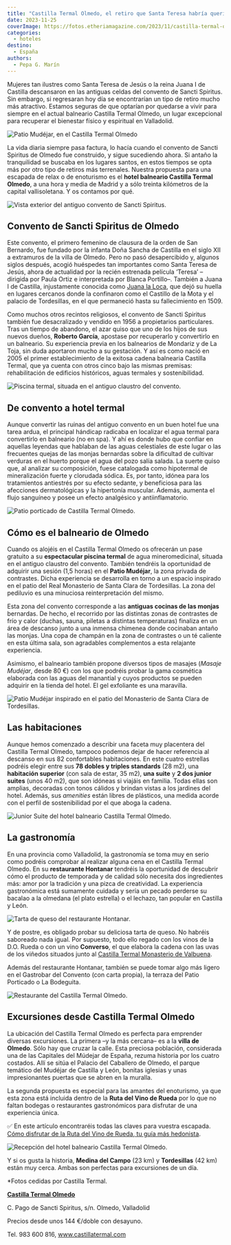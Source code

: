 ```yaml
---
title: "Castilla Termal Olmedo, el retiro que Santa Teresa habría querido conocer"
date: 2023-11-25
coverImage: https://fotos.etheriamagazine.com/2023/11/castilla-termal-olmedo-patio-mudejar.jpg
categories: 
  - hoteles
destino: 
  - España
authors: 
  - Pepa G. Marín
---
```


Mujeres tan ilustres como Santa Teresa de Jesús o la reina Juana I de Castilla 
descansaron en las antiguas celdas del convento de Sancti Spiritus. Sin embargo, si 
regresaran hoy día se encontrarían un tipo de retiro mucho más atractivo. Estamos 
seguras de que optarían por quedarse a vivir para siempre en el actual balneario 
Castilla Termal Olmedo, un lugar excepcional para recuperar el bienestar físico y 
espiritual en Valladolid. 

![Patio Mudéjar, en el Castilla Termal Olmedo](https://fotos.etheriamagazine.com/2023/11/castilla-termal-olmedo-patio-mudejar.jpg "Patio Mudéjar, en el Castilla Termal Olmedo (Valladolid).")

La vida diaria siempre pasa factura, lo hacía cuando el convento de Sancti Spiritus de 
Olmedo fue construido, y sigue sucediendo ahora. Si antaño la tranquilidad se buscaba en 
los lugares santos, en estos tiempos se opta más por otro tipo de retiros más 
terrenales. Nuestra propuesta para una escapada de relax o de enoturismo es el **hotel 
balneario Castilla Termal Olmedo**, a una hora y media de Madrid y a sólo treinta 
kilómetros de la capital vallisoletana. Y os contamos por qué. 

![Vista exterior del antiguo convento de Sancti Spiritus.](https://fotos.etheriamagazine.com/2023/11/castilla-termal-balneario-de-olmedo-convento.jpg "Vista exterior del antiguo convento de Sancti Spiritus.")

## Convento de Sancti Spiritus de Olmedo

Este convento, el primero femenino de clausura de la orden de San Bernardo, fue fundado 
por la infanta Doña Sancha de Castilla en el siglo XII a extramuros de la villa de 
Olmedo. Pero no pasó desapercibido y, algunos siglos después, acogió huéspedes tan 
importantes como Santa Teresa de Jesús, ahora de actualidad por la recién estrenada 
película ‘Teresa’ –dirigida por Paula Ortiz e interpretada por Blanca Portillo–. También 
a Juana I de Castilla, injustamente conocida como [Juana la 
Loca](https://historia.nationalgeographic.com.es/a/juana-loca-victima-conspiracion_9525), 
que dejó su huella en lugares cercanos donde la confinaron como el Castillo de la Mota y 
el palacio de Tordesillas, en el que permaneció hasta su fallecimiento en 1509. 

Como muchos otros recintos religiosos, el convento de Sancti Spiritus también fue 
desacralizado y vendido en 1956 a propietarios particulares. Tras un tiempo de abandono, 
el azar quiso que uno de los hijos de sus nuevos dueños, **Roberto García**, apostase 
por recuperarlo y convertirlo en un balneario. Su experiencia previa en los balnearios 
de Mondariz y de La Toja, sin duda aportaron mucho a su gestación. Y así es como nació 
en 2005 el primer establecimiento de la exitosa cadena balnearia Castilla Termal, que ya 
cuenta con otros cinco bajo las mismas premisas: rehabilitación de edificios históricos, 
aguas termales y sostenibilidad. 

![Piscina termal, situada en el antiguo claustro del convento.](https://fotos.etheriamagazine.com/2023/11/castilla-termal-olmedo-piscina-termal.jpg "Piscina termal, situada en el antiguo claustro del convento.")

## De convento a hotel termal

Aunque convertir las ruinas del antiguo convento en un buen hotel fue una tarea ardua, 
el principal hándicap radicaba en localizar el agua termal para convertirlo en balneario 
(no en spa). Y ahí es donde hubo que confiar en aquellas leyendas que hablaban de las 
aguas celestiales de este lugar o las frecuentes quejas de las monjas bernardas sobre la 
dificultad de cultivar verduras en el huerto porque el agua del pozo salía salada. La 
suerte quiso que, al analizar su composición, fuese catalogada como hipotermal de 
mineralización fuerte y clorudada sódica. Es, por tanto, idónea para los tratamientos 
antiestrés por su efecto sedante, y beneficiosa para las afecciones dermatológicas y la 
hipertonía muscular. Además, aumenta el flujo sanguíneo y posee un efecto analgésico y 
antiinflamatorio. 

![Patio porticado de Castilla Termal Olmedo.](https://fotos.etheriamagazine.com/2023/11/castilla-termal-olmedo-terraza-patio-porticado.jpg "Patio porticado de Castilla Termal Olmedo.")

## Cómo es el balneario de Olmedo

Cuando os alojéis en el Castilla Termal Olmedo os ofrecerán un pase gratuito a su 
**espectacular piscina termal** de agua mineromedicinal, situada en el antiguo claustro 
del convento. También tendréis la oportunidad de adquirir una sesión (1,5 horas) en el 
**Patio Mudéjar**, la zona privada de contrastes. Dicha experiencia se desarrolla en 
torno a un espacio inspirado en el patio del Real Monasterio de Santa Clara de 
Tordesillas. La zona del pediluvio es una minuciosa reinterpretación del mismo. 

Esta zona del convento corresponde a las **antiguas cocinas de las monjas** bernardas. 
De hecho, el recorrido por las distintas zonas de contrastes de frío y calor (duchas, 
sauna, piletas a distintas temperaturas) finaliza en un área de descanso junto a una 
inmensa chimenea donde cocinaban antaño las monjas. Una copa de champán en la zona de 
contrastes o un té caliente en esta última sala, son agradables complementos a esta 
relajante experiencia. 

Asimismo, el balneario también propone diversos tipos de masajes (_Masaje Mudéjar_, 
desde 80 €) con los que podréis probar la gama cosmética elaborada con las aguas del 
manantial y cuyos productos se pueden adquirir en la tienda del hotel. El gel exfoliante 
es una maravilla. 

![Patio Mudéjar inspirado en el patio del Monasterio de Santa Clara de Tordesillas.](https://fotos.etheriamagazine.com/2023/11/castilla-termal-balneario-de-olmedo-circuito-de-contrastes.jpg "Patio Mudéjar inspirado en el patio del Monasterio de Santa Clara de Tordesillas.")

## Las habitaciones

Aunque hemos comenzado a describir una faceta muy placentera del Castilla Termal Olmedo, 
tampoco podemos dejar de hacer referencia al descanso en sus 82 confortables 
habitaciones. En este cuatro estrellas podréis elegir entre sus **78 dobles y triples 
standards** (28 m2), una **habitación superior** (con sala de estar, 35 m2), **una 
suite** y **2 dos junior suites** (unos 40 m2), que son idóneas si viajáis en familia. 
Todas ellas son amplias, decoradas con tonos cálidos y brindan vistas a los jardines del 
hotel. Además, sus _amenities_ están libres de plásticos, una medida acorde con el 
perfil de sostenibilidad por el que aboga la cadena. 

![Junior Suite del hotel balneario Castilla Termal Olmedo.](https://fotos.etheriamagazine.com/2023/11/junior-suite-castilla-termal-olmedo.jpg "Junior Suite del hotel balneario Castilla Termal Olmedo.")

## La gastronomía

En una provincia como Valladolid, la gastronomía se toma muy en serio como podréis 
comprobar al realizar alguna cena en el Castilla Termal Olmedo. En su **restaurante 
Hontanar** tendréis la oportunidad de descubrir cómo el producto de temporada y de 
calidad sólo necesita dos ingredientes más: amor por la tradición y una pizca de 
creatividad. La experiencia gastronómica está sumamente cuidada y sería un pecado 
perderse su bacalao a la olmedana (el plato estrella) o el lechazo, tan popular en 
Castilla y León. 

![Tarta de queso del restaurante Hontanar.](https://fotos.etheriamagazine.com/2023/11/tarta-queso-castilla-termal.jpg "Tarta de queso del restaurante Hontanar. © Etheria Magazine")

Y de postre, es obligado probar su deliciosa tarta de queso. No habréis saboreado nada 
igual. Por supuesto, todo ello regado con los vinos de la D.O. Rueda o con un vino 
**Converso**, el que elabora la cadena con las uvas de los viñedos situados junto al [Castilla 
Termal Monasterio de 
Valbuena](https://etheriamagazine.com/2021/10/29/castilla-termal-valbuena-escapada-de-relax-en-la-ribera-del-duero/). 

Además del restaurante Hontanar, también se puede tomar algo más ligero en el Gastrobar 
del Convento (con carta propia), la terraza del Patio Porticado o La Bodeguita. 

![Restaurante del Castilla Termal Olmedo.](https://fotos.etheriamagazine.com/2023/11/restaurante-castilla-termal-olmedo.jpg "Restaurante del Castilla Termal Olmedo.")

## Excursiones desde Castilla Termal Olmedo

La ubicación del Castilla Termal Olmedo es perfecta para emprender diversas excursiones. 
La primera –y la más cercana– es a la **villa de Olmedo**. Sólo hay que cruzar la calle. 
Esta preciosa población, considerada una de las Capitales del Múdejar de España, rezuma 
historia por los cuatro costados. Allí se sitúa el Palacio del Caballero de Olmedo, el 
parque temático del Mudéjar de Castilla y León, bonitas iglesias y unas impresionantes 
puertas que se abren en la muralla. 

La segunda propuesta es especial para las amantes del enoturismo, ya que esta zona está 
incluida dentro de la **Ruta del Vino de Rueda** por lo que no faltan bodegas o 
restaurantes gastronómicos para disfrutar de una experiencia única. 

✅ En este artículo encontraréis todas las claves para vuestra escapada. [Cómo disfrutar 
de la Ruta del Vino de Rueda, tu guía más 
hedonista](https://etheriamagazine.com/2023/11/14/guia-enoturismo-ruta-del-vino-rueda/). 

![Recepción del hotel balneario Castilla Termal Olmedo.](https://fotos.etheriamagazine.com/2023/11/recepcion-castilla-termal-olmedo.jpg "Recepción del hotel balneario Castilla Termal Olmedo.")

Y si os gusta la historia, **Medina del Campo** (23 km) y **Tordesillas** (42 km) están 
muy cerca. Ambas son perfectas para excursiones de un día. 

\*Fotos cedidas por Castilla Termal. 

**[Castilla Termal 
Olmedo](https://www.castillatermal.com/hoteles/castilla-y-leon/castilla-termal-olmedo/)** 

C. Pago de Sancti Spiritus, s/n. Olmedo, Valladolid 

Precios desde unos 144 €/doble con desayuno. 

Tel. 983 600 816, www.castillatermal.com
